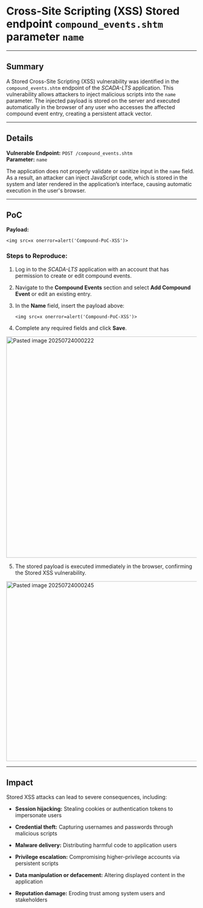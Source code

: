# Cross-Site Scripting (XSS) Stored endpoint `compound_events.shtm` parameter `name`

---

## Summary

A Stored Cross-Site Scripting (XSS) vulnerability was identified in the `compound_events.shtm` endpoint of the _SCADA-LTS_ application. This vulnerability allows attackers to inject malicious scripts into the `name` parameter. The injected payload is stored on the server and executed automatically in the browser of any user who accesses the affected compound event entry, creating a persistent attack vector.

---

## Details

**Vulnerable Endpoint:** `POST /compound_events.shtm`  
**Parameter:** `name`

The application does not properly validate or sanitize input in the `name` field. As a result, an attacker can inject JavaScript code, which is stored in the system and later rendered in the application’s interface, causing automatic execution in the user's browser.

---

## PoC

**Payload:**

`<img src=x onerror=alert('Compound-PoC-XSS')>`

### Steps to Reproduce:

1. Log in to the _SCADA-LTS_ application with an account that has permission to create or edit compound events.
    
2. Navigate to the **Compound Events** section and select **Add Compound Event** or edit an existing entry.
    
3. In the **Name** field, insert the payload above:
          
    `<img src=x onerror=alert('Compound-PoC-XSS')>`
    
4. Complete any required fields and click **Save**.
    
<img width="1080" height="584" alt="Pasted image 20250724000222" src="https://github.com/user-attachments/assets/ce431b95-21c1-40ba-a2ff-b65f6918d68a" />

    
5. The stored payload is executed immediately in the browser, confirming the Stored XSS vulnerability.

<img width="823" height="475" alt="Pasted image 20250724000245" src="https://github.com/user-attachments/assets/37114e5e-3c37-4dd3-be83-9c868eb206a2" />

---

## Impact

Stored XSS attacks can lead to severe consequences, including:

- **Session hijacking:** Stealing cookies or authentication tokens to impersonate users
    
- **Credential theft:** Capturing usernames and passwords through malicious scripts
    
- **Malware delivery:** Distributing harmful code to application users
    
- **Privilege escalation:** Compromising higher-privilege accounts via persistent scripts
    
- **Data manipulation or defacement:** Altering displayed content in the application
    
- **Reputation damage:** Eroding trust among system users and stakeholders
